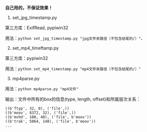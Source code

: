 **自己用的，不保证效果！**

1. set_jpg_timestamp.py

第三方库：ExifRead, pypiwin32

用法：`python set_jpg_timestamp.py "jpg文件夹路径（不包含结尾的/）"。`

2. set_mp4_timeftamp.py

第三方库：pypiwin32

用法：`python set_mp4_timestamp.py "mp4文件夹路径（不包含结尾的/）"`

3. mp4parse.py

用法：`python mp4parse.py "mp4文件"`

输出：文件中所有的box的信息(type, length, offset)和所属层次关系：

    ((b'ftyp', 32, 0), ('file',))
    ((b'moov', 8372, 32), ('file',))
    ((b'mvhd', 108, 40), ('file', b'moov'))
    ((b'trak', 5064, 148), ('file', b'moov'))
    ...
